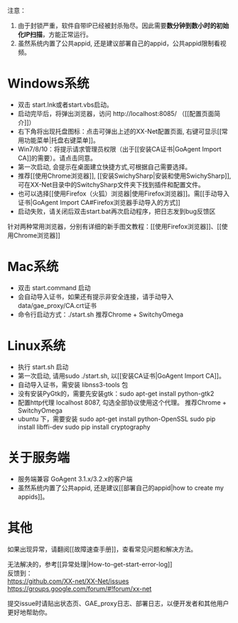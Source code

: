 注意：    
1. 由于封锁严重，软件自带IP已经被封杀殆尽。因此需要**数分钟到数小时的初始化IP扫描**，方能正常运行。    
2. 虽然系统内置了公共appid, 还是建议部署自己的appid，公共appid限制看视频。    

# Windows系统
  - 双击 start.lnk或者start.vbs启动。
  - 启动完毕后，将弹出浏览器，访问 http://localhost:8085/ （[[配置页面简介]]）
  - 右下角将出现托盘图标：点击可弹出上述的XX-Net配置页面, 右键可显示[[常用功能菜单|托盘右键菜单]]。
  - Win7/8/10：将提示请求管理员权限（出于[[安装CA证书|GoAgent Import CA]]的需要）。请点击同意。
  - 第一次启动, 会提示在桌面建立快捷方式,可根据自己需要选择。
  - 推荐[[使用Chrome浏览器]], [[安装SwichySharp|安装和使用SwichySharp]], 可在XX-Net目录中的SwitchySharp文件夹下找到插件和配置文件。
  - 也可以选择[[使用Firefox（火狐）浏览器|使用Firefox浏览器]]。需[[手动导入证书|GoAgent Import CA#Firefox浏览器手动导入的方式]]
  - 启动失败，请关闭后双击start.bat再次启动程序，把日志发到bug反馈区

针对两种常用浏览器，分别有详细的新手图文教程：[[使用Firefox浏览器]]、[[使用Chrome浏览器]]

# Mac系统
  - 双击 start.command 启动
  - 会自动导入证书，如果还有提示非安全连接，请手动导入data/gae_proxy/CA.crt证书
  - 命令行启动方式：./start.sh
    推荐Chrome + SwitchyOmega

# Linux系统
  - 执行 start.sh 启动
  - 第一次启动, 请用sudo ./start.sh, 以[[安装CA证书|GoAgent Import CA]]。
  - 自动导入证书，需安装 libnss3-tools 包
  - 没有安装PyGtk的，需要先安装gtk：sudo apt-get install python-gtk2
  - 配置http代理 localhost 8087, 勾选全部协议使用这个代理。
    推荐Chrome + SwitchyOmega
  - ubuntu 下，需要安装
     sudo apt-get install python-OpenSSL
     sudo pip install libffi-dev 
     sudo pip install cryptography

# 关于服务端
  - 服务端兼容 GoAgent 3.1.x/3.2.x的客户端
  - 虽然系统内置了公共appid, 还是建议[[部署自己的appid|how to create my appids]]。

# 其他
如果出现异常，请翻阅[[故障速查手册]]，查看常见问题和解决方法。

无法解决的，参考[[异常处理|How-to-get-start-error-log]]  
反馈到：  
https://github.com/XX-net/XX-Net/issues  
https://groups.google.com/forum/#!forum/xx-net  

提交issue时请贴出状态页、GAE_proxy日志、部署日志，以便开发者和其他用户更好地帮助你。